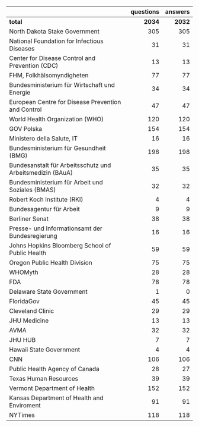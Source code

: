 |                                                           |   questions |   answers |
|:----------------------------------------------------------|------------:|----------:|
| **total**                         |          **2034** |       **2032** |
| North Dakota Stake Government                             |         305 |       305 |
| National Foundation for Infectious Diseases               |          31 |        31 |
| Center for Disease Control and Prevention (CDC)           |          13 |        13 |
| FHM, Folkhälsomyndigheten                                 |          77 |        77 |
| Bundesministerium für Wirtschaft und Energie              |          34 |        34 |
| European Centre for Disease Prevention and Control        |          47 |        47 |
| World Health Organization (WHO)                           |         120 |       120 |
| GOV Polska                                                |         154 |       154 |
| Ministero della Salute, IT                                |          16 |        16 |
| Bundesministerium für Gesundheit (BMG)                    |         198 |       198 |
| Bundesanstalt für Arbeitsschutz und Arbeitsmedizin (BAuA) |          35 |        35 |
| Bundesministerium für Arbeit und Soziales (BMAS)          |          32 |        32 |
| Robert Koch Institute (RKI)                               |           4 |         4 |
| Bundesagentur für Arbeit                                  |           9 |         9 |
| Berliner Senat                                            |          38 |        38 |
| Presse- und Informationsamt der Bundesregierung           |          16 |        16 |
| Johns Hopkins Bloomberg School of Public Health           |          59 |        59 |
| Oregon Public Health Division                             |          75 |        75 |
| WHOMyth                                                   |          28 |        28 |
| FDA                                                       |          78 |        78 |
| Delaware State Government                                 |           1 |         0 |
| FloridaGov                                                |          45 |        45 |
| Cleveland Clinic                                          |          29 |        29 |
| JHU Medicine                                              |          13 |        13 |
| AVMA                                                      |          32 |        32 |
| JHU HUB                                                   |           7 |         7 |
| Hawaii State Government                                   |           4 |         4 |
| CNN                                                       |         106 |       106 |
| Public Health Agency of Canada                            |          28 |        27 |
| Texas Human Resources                                     |          39 |        39 |
| Vermont Department of Health                              |         152 |       152 |
| Kansas Department of Health and Enviroment                |          91 |        91 |
| NYTimes                                                   |         118 |       118 |
